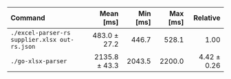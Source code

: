 | Command | Mean [ms] | Min [ms] | Max [ms] | Relative |
|:---|---:|---:|---:|---:|
| `./excel-parser-rs supplier.xlsx out-rs.json` | 483.0 ± 27.2 | 446.7 | 528.1 | 1.00 |
| `./go-xlsx-parser` | 2135.8 ± 43.3 | 2043.5 | 2200.0 | 4.42 ± 0.26 |
